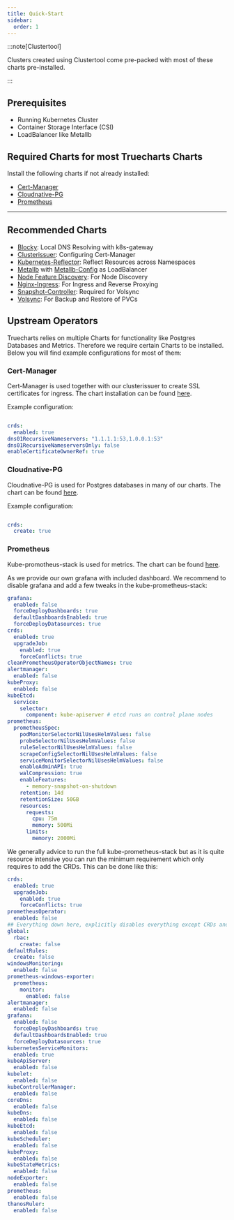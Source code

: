 ```yaml
---
title: Quick-Start
sidebar:
  order: 1
---
```


:::note[Clustertool]

Clusters created using Clustertool come pre-packed with most of these charts pre-installed.

:::

## Prerequisites

- Running Kubernetes Cluster
- Container Storage Interface (CSI)
- LoadBalancer like Metallb

## Required Charts for most Truecharts Charts

Install the following charts if not already installed:

- [Cert-Manager](#cert-manager)
- [Cloudnative-PG](#cloudnative-pg)
- [Prometheus](#prometheus)

---

## Recommended Charts

- [Blocky](https://trueforge.org/charts/stable/blocky/): Local DNS Resolving with k8s-gateway
- [Clusterissuer](https://trueforge.org/charts/stable/clusterissuer/): Configuring Cert-Manager
- [Kubernetes-Reflector](https://trueforge.org/charts/stable/kubernetes-reflector/): Reflect Resources across Namespaces
- [Metallb](https://metallb.io/) with [Metallb-Config](https://trueforge.org/charts/stable/metallb-config/) as LoadBalancer
- [Node Feature Discovery](https://github.com/kubernetes-sigs/node-feature-discovery): For Node Discovery
- [Nginx-Ingress](https://kubernetes.github.io/ingress-nginx/): For Ingress and Reverse Proxying
- [Snapshot-Controller](https://trueforge.org/charts/stable/snapshot-controller/): Required for Volsync
- [Volsync](https://trueforge.org/charts/stable/volsync/): For Backup and Restore of PVCs

## Upstream Operators

Truecharts relies on multiple Charts for functionality like Postgres Databases and Metrics.
Therefore we require certain Charts to be installed. Below you will find example configurations for most of them:

### Cert-Manager

Cert-Manager is used  together with our clusterissuer to create SSL certificates for ingress.
The chart installation can be found [here](https://cert-manager.io/docs/installation/helm/).

Example configuration:

```yaml

crds:
  enabled: true
dns01RecursiveNameservers: "1.1.1.1:53,1.0.0.1:53"
dns01RecursiveNameserversOnly: false
enableCertificateOwnerRef: true

```

### Cloudnative-PG

Cloudnative-PG is used for Postgres databases in many of our charts.
The chart can be found [here](https://github.com/cloudnative-pg/charts).

Example configuration:

```yaml

crds:
  create: true

```

### Prometheus

Kube-promotheus-stack is used for metrics.
The chart can be found [here](https://github.com/prometheus-community/helm-charts/tree/main/charts/kube-prometheus-stack).

As we provide our own grafana with included dashboard. We recommend to disable grafana and add a few tweaks in the kube-prometheus-stack:

```yaml
grafana:
  enabled: false
  forceDeployDashboards: true
  defaultDashboardsEnabled: true
  forceDeployDatasources: true
crds:
  enabled: true
  upgradeJob:
    enabled: true
    forceConflicts: true
cleanPrometheusOperatorObjectNames: true
alertmanager:
  enabled: false
kubeProxy:
  enabled: false
kubeEtcd:
  service:
    selector:
      component: kube-apiserver # etcd runs on control plane nodes
prometheus:
  prometheusSpec:
    podMonitorSelectorNilUsesHelmValues: false
    probeSelectorNilUsesHelmValues: false
    ruleSelectorNilUsesHelmValues: false
    scrapeConfigSelectorNilUsesHelmValues: false
    serviceMonitorSelectorNilUsesHelmValues: false
    enableAdminAPI: true
    walCompression: true
    enableFeatures:
      - memory-snapshot-on-shutdown
    retention: 14d
    retentionSize: 50GB
    resources:
      requests:
        cpu: 75m
        memory: 500Mi
      limits:
        memory: 2000Mi
```

We generally advice to run the full kube-prometheus-stack but as it is quite resource intensive you can run the minimum requirement which only requires to add the CRDs. This can be done like this:

```yaml
crds:
  enabled: true
  upgradeJob:
    enabled: true
    forceConflicts: true
prometheusOperator:
  enabled: false
## Everything down here, explicitly disables everything except CRDs and grafana dashboards
global:
  rbac:
    create: false
defaultRules:
  create: false
windowsMonitoring:
  enabled: false
prometheus-windows-exporter:
  prometheus:
    monitor:
      enabled: false
alertmanager:
  enabled: false
grafana:
  enabled: false
  forceDeployDashboards: true
  defaultDashboardsEnabled: true
  forceDeployDatasources: true
kubernetesServiceMonitors:
  enabled: true
kubeApiServer:
  enabled: false
kubelet:
  enabled: false
kubeControllerManager:
  enabled: false
coreDns:
  enabled: false
kubeDns:
  enabled: false
kubeEtcd:
  enabled: false
kubeScheduler:
  enabled: false
kubeProxy:
  enabled: false
kubeStateMetrics:
  enabled: false
nodeExporter:
  enabled: false
prometheus:
  enabled: false
thanosRuler:
  enabled: false
```
